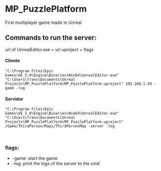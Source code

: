 # MP_PuzzlePlatform
First multiplayer game made in Unreal

## Commands to run the server:
url of UnrealEditor.exe  + url uproject + flags

#### Cliente
```
"C:\Program Files\Epic Games\UE_5.0\Engine\Binaries\Win64\UnrealEditor.exe" "C:\Users\frans\Documents\Unreal Projects\MP_PuzzlePlatform\MP_PuzzlePlatform.uproject" 192.168.1.50 -game -log
```

#### Servidor
```
"C:\Program Files\Epic Games\UE_5.0\Engine\Binaries\Win64\UnrealEditor.exe" "C:\Users\frans\Documents\Unreal Projects\MP_PuzzlePlatform\MP_PuzzlePlatform.uproject" /Game/ThirdPerson/Maps/ThirdPersonMap -server -log
```

<br>

### flags: 
* -game: start the game
* -log: print the logs of the server to the cmd

